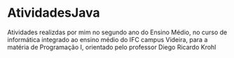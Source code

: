 # AtividadesJava
Atividades realizdas por mim no segundo ano do Ensino Médio, no curso de informática integrado ao ensino médio do IFC campus Videira, para a matéria de Programação I, orientado pelo professor Diego Ricardo Krohl
